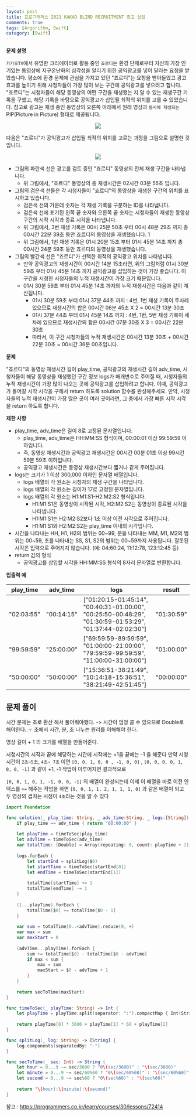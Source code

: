 ```yaml
---
layout: post
title: 프로그래머스 2021 KAKAO BLIND RECRUITMENT 광고 삽입
comments: true
tags: [Argorithm, Swift]
category: [Swift]
---
```


**문제 설명**

`카카오TV`에서 유명한 크리에이터로 활동 중인 `죠르디`는 환경 단체로부터 자신의 가장 인기있는 동영상에 지구온난화의 심각성을 알리기 위한 공익광고를 넣어 달라는 요청을 받았습니다. 평소에 환경 문제에 관심을 가지고 있던 "죠르디"는 요청을 받아들였고 광고효과를 높이기 위해 시청자들이 가장 많이 보는 구간에 공익광고를 넣으려고 합니다. "죠르디"는 시청자들이 해당 동영상의 어떤 구간을 재생했는 지 알 수 있는 재생구간 기록을 구했고, 해당 기록을 바탕으로 공익광고가 삽입될 최적의 위치를 고를 수 있었습니다.
참고로 광고는 재생 중인 동영상의 오른쪽 아래에서 원래 영상과 `동시에 재생되는` PIP(Picture in Picture) 형태로 제공됩니다.

<p align = "center"><img src = "https://grepp-programmers.s3.ap-northeast-2.amazonaws.com/files/production/597ec277-4451-4289-8817-2970be644a69/2021_kakao_cf_01.png"></p>

다음은 "죠르디"가 공익광고가 삽입될 최적의 위치를 고르는 과정을 그림으로 설명한 것입니다.

<p align = "center"><img src = "https://grepp-programmers.s3.ap-northeast-2.amazonaws.com/files/production/e733fafb-1e6b-4d30-bbab-a22f366229e7/2021_kakao_cf_02.png"></p>

- 그림의 파란색 선은 광고를 검토 중인 "죠르디" 동영상의 전체 재생 구간을 나타냅니다.
    - 위 그림에서, "죠르디" 동영상의 총 재생시간은 02시간 03분 55초 입니다.
- 그림의 검은색 선들은 각 시청자들이 "죠르디"의 동영상을 재생한 구간의 위치를 표시하고 있습니다.
    - 검은색 선의 가운데 숫자는 각 재생 기록을 구분하는 ID를 나타냅니다.
    - 검은색 선에 표기된 왼쪽 끝 숫자와 오른쪽 끝 숫자는 시청자들이 재생한 동영상 구간의 시작 시각과 종료 시각을 나타냅니다.
    - 위 그림에서, 3번 재생 기록은 00시 25분 50초 부터 00시 48분 29초 까지 총 00시간 22분 39초 동안 죠르디의 동영상을 재생했습니다. 1
    - 위 그림에서, 1번 재생 기록은 01시 20분 15초 부터 01시 45분 14초 까지 총 00시간 24분 59초 동안 죠르디의 동영상을 재생했습니다.
- 그림의 빨간색 선은 "죠르디"가 선택한 최적의 공익광고 위치를 나타냅니다.
    - 만약 공익광고의 재생시간이 00시간 14분 15초라면, 위의 그림처럼 01시 30분 59초 부터 01시 45분 14초 까지 공익광고를 삽입하는 것이 가장 좋습니다. 이 구간을 시청한 시청자들의 누적 재생시간이 가장 크기 때문입니다.
    - 01시 30분 59초 부터 01시 45분 14초 까지의 누적 재생시간은 다음과 같이 계산됩니다.
        - 01시 30분 59초 부터 01시 37분 44초 까지 : 4번, 1번 재생 기록이 두차례 있으므로 재생시간의 합은 00시간 06분 45초 X 2 = 00시간 13분 30초
        - 01시 37분 44초 부터 01시 45분 14초 까지 : 4번, 1번, 5번 재생 기록이 세차례 있으므로 재생시간의 합은 00시간 07분 30초 X 3 = 00시간 22분 30초
        - 따라서, 이 구간 시청자들의 누적 재생시간은 00시간 13분 30초 + 00시간 22분 30초 = 00시간 36분 00초입니다.

**문제**

"죠르디"의 동영상 재생시간 길이 play_time, 공익광고의 재생시간 길이 adv_time, 시청자들이 해당 동영상을 재생했던 구간 정보 logs가 매개변수로 주어질 때, 시청자들의 누적 재생시간이 가장 많이 나오는 곳에 공익광고를 삽입하려고 합니다. 이때, 공익광고가 들어갈 시작 시각을 구해서 return 하도록 solution 함수를 완성해주세요. 만약, 시청자들의 누적 재생시간이 가장 많은 곳이 여러 곳이라면, 그 중에서 가장 빠른 시작 시각을 return 하도록 합니다.

**제한 사항**

- play_time, adv_time은 길이 8로 고정된 문자열입니다.
    - play_time, adv_time은 HH:MM:SS 형식이며, 00:00:01 이상 99:59:59 이하입니다.
    - 즉, 동영상 재생시간과 공익광고 재생시간은 00시간 00분 01초 이상 99시간 59분 59초 이하입니다.
    - 공익광고 재생시간은 동영상 재생시간보다 짧거나 같게 주어집니다.
- logs는 크기가 1 이상 300,000 이하인 문자열 배열입니다.
    - logs 배열의 각 원소는 시청자의 재생 구간을 나타냅니다.
    - logs 배열의 각 원소는 길이가 17로 고정된 문자열입니다.
    - logs 배열의 각 원소는 H1:M1:S1-H2:M2:S2 형식입니다.
        - H1:M1:S1은 동영상이 시작된 시각, H2:M2:S2는 동영상이 종료된 시각을 나타냅니다.
        - H1:M1:S1는 H2:M2:S2보다 1초 이상 이전 시각으로 주어집니다.
        - H1:M1:S1와 H2:M2:S2는 play_time 이내의 시각입니다.
- 시간을 나타내는 HH, H1, H2의 범위는 00~99, 분을 나타내는 MM, M1, M2의 범위는 00~59, 초를 나타내는 SS, S1, S2의 범위는 00~59까지 사용됩니다. 잘못된 시각은 입력으로 주어지지 않습니다. (예: 04:60:24, 11:12:78, 123:12:45 등)
- return 값의 형식
    - 공익광고를 삽입할 시각을 HH:MM:SS 형식의 8자리 문자열로 반환합니다.

**입출력 예**

| play_time	| adv_time	| logs | result |
|---|---|---|---|
| "02:03:55"	| "00:14:15"	| ["01:20:15-01:45:14", "00:40:31-01:00:00", "00:25:50-00:48:29", "01:30:59-01:53:29", "01:37:44-02:02:30"]	| "01:30:59" |
| "99:59:59"	| "25:00:00"	| ["69:59:59-89:59:59", "01:00:00-21:00:00", "79:59:59-99:59:59", "11:00:00-31:00:00"]	| "01:00:00" |
| "50:00:00"	| "50:00:00"	| ["15:36:51-38:21:49", "10:14:18-15:36:51", "38:21:49-42:51:45"]	| "00:00:00" |

## 문제 풀이
시간 문제는 초로 환산 해서 풀어줘야했다. -> 시간이 엄청 클 수 있으므로 Double로 해야한다..ㅜ
초에서 시간, 분, 초 나누는 원리를 이해해야 한다.

영상 길이 + 1 의 크기를 배열을 만들어준다.

시청시간의 시작과 끝에 해당하는 시간에 시작에는 +1을 끝에는 -1 을 해준다
만약 시청 시간이 `2초~5`초, `4초~ 7초` 이면
`[0, 0, 1, 0, 0 , -1, 0, 0]` , `[0, 0, 0, 0, 1, 0, 0, -1]` 과 같이 +1, -1 작업이 이루어지면 결과적으로 

`[0, 0, 1, 0, 1, -1, 0, 0, -1]` 의 배열이 완성되는데 이제 이 배열을 바로 이전 인덱스를 `+=` 해주는 작업을 하면
`[0, 0, 1, 1, 2, 1, 1, 1, 0]` 과 같은 배열이 되고 두 영상의 겹치는 시점이 `4초`라는 것을 알 수 있다

```swift
import Foundation

func solution(_ play_time: String, _ adv_time:String, _ logs:[String]) -> String {
    if play_time == adv_time { return "00:00:00" }
    
    let playTime = timeToSec(play_time)
    let advTime = timeToSec(adv_time)
    var totalTime: [Double] = Array(repeating: 0, count: playTime + 1)
    
    logs.forEach {
        let startEnd = splitLog($0)
        let startTime = timeToSec(startEnd[0])
        let endTime = timeToSec(startEnd[1])
        
        totalTime[startTime] += 1
        totalTime[endTime] -= 1
    }
    
    (1...playTime).forEach {
        totalTime[$0] += totalTime[$0 - 1]
    }
    
    var sum = totalTime[0..<advTime].reduce(0, +)
    var max = sum
    var maxStart = 0
    
    (advTime...playTime).forEach {
        sum += totalTime[$0] - totalTime[$0 - advTime]
        if max < sum {
            max = sum
            maxStart = $0 - advTime + 1
        }
    }
    
    return secToTime(maxStart)
}

func timeToSec(_ playTime: String) -> Int {
    let playTime = playTime.split(separator: ":").compactMap { Int(String($0)) }
    
    return playTime[0] * 3600 + playTime[1] * 60 + playTime[2]
}

func splitLog(_ log: String) -> [String] {
    log.components(separatedBy: "-")
}

func secToTime(_ sec: Int) -> String {
    let hour = 0...9 ~= sec/3600 ? "0\(sec/3600)" : "\(sec/3600)"
    let minute = 0...9 ~= sec/60%60 ? "0\(sec/60%60)" : "\(sec/60%60)"
    let second = 0...9 ~= sec%60 ? "0\(sec%60)" : "\(sec%60)"
    
    return "\(hour):\(minute):\(second)"
}
```


참고 : <https://programmers.co.kr/learn/courses/30/lessons/72414>